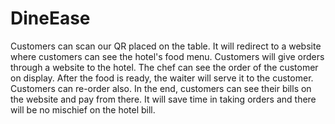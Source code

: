 # DineEase
 Customers can scan our QR placed on the table. It will redirect to a website where customers can see the hotel's food menu. Customers will give orders through a website to the hotel. The chef can see the order of the customer on display. After the food is ready, the waiter will serve it to the customer. Customers can re-order also. In the end, customers can see their bills on the website and pay from there. It will save time in taking orders and there will be no mischief on the hotel bill.
